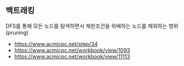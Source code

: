 ## 백트래킹
DFS를 통해 모든 노드를 탐색하면서 제한조건을 위배하는 노드를 제외하는 행위 (pruning)  

- https://www.acmicpc.net/step/34
- https://www.acmicpc.net/workbook/view/1093
- https://www.acmicpc.net/workbook/view/11113